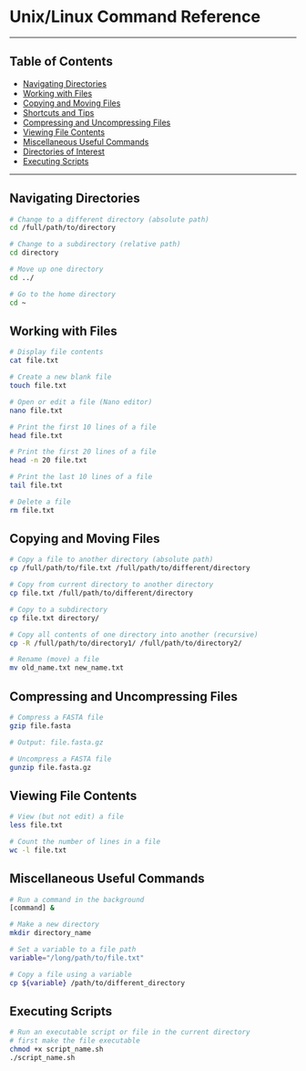 # Unix/Linux Command Reference


---

## Table of Contents

- [Navigating Directories](#navigating-directories)
- [Working with Files](#working-with-files)
- [Copying and Moving Files](#copying-and-moving-files)
- [Shortcuts and Tips](#shortcuts-and-tips)
- [Compressing and Uncompressing Files](#compressing-and-uncompressing-files)
- [Viewing File Contents](#viewing-file-contents)
- [Miscellaneous Useful Commands](#miscellaneous-useful-commands)
- [Directories of Interest](#directories-of-interest)
- [Executing Scripts](#executing-scripts)

---

## Navigating Directories

```bash
# Change to a different directory (absolute path)
cd /full/path/to/directory

# Change to a subdirectory (relative path)
cd directory

# Move up one directory
cd ../

# Go to the home directory
cd ~
```
## Working with Files

```bash
# Display file contents
cat file.txt

# Create a new blank file
touch file.txt

# Open or edit a file (Nano editor)
nano file.txt

# Print the first 10 lines of a file
head file.txt

# Print the first 20 lines of a file
head -n 20 file.txt

# Print the last 10 lines of a file
tail file.txt

# Delete a file
rm file.txt
```


## Copying and Moving Files

```bash
# Copy a file to another directory (absolute path)
cp /full/path/to/file.txt /full/path/to/different/directory

# Copy from current directory to another directory
cp file.txt /full/path/to/different/directory

# Copy to a subdirectory
cp file.txt directory/

# Copy all contents of one directory into another (recursive)
cp -R /full/path/to/directory1/ /full/path/to/directory2/

# Rename (move) a file
mv old_name.txt new_name.txt
```

## Compressing and Uncompressing Files

```bash
# Compress a FASTA file
gzip file.fasta

# Output: file.fasta.gz

# Uncompress a FASTA file
gunzip file.fasta.gz
```


## Viewing File Contents
```bash
# View (but not edit) a file
less file.txt

# Count the number of lines in a file
wc -l file.txt
```

## Miscellaneous Useful Commands
```bash
# Run a command in the background
[command] &

# Make a new directory
mkdir directory_name

# Set a variable to a file path
variable="/long/path/to/file.txt"

# Copy a file using a variable
cp ${variable} /path/to/different_directory
```

## Executing Scripts
```bash
# Run an executable script or file in the current directory
# first make the file executable
chmod +x script_name.sh
./script_name.sh
```



```
